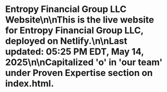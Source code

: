 # Entropy Financial Group LLC Website\n\nThis is the live website for Entropy Financial Group LLC, deployed on Netlify.\n\nLast updated: 05:25 PM EDT, May 14, 2025\n\nCapitalized 'o' in 'our team' under Proven Expertise section on index.html.
